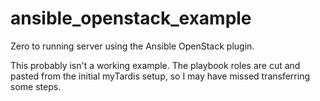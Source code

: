 # ansible_openstack_example

Zero to running server using the Ansible OpenStack plugin.

This probably isn't a working example. The playbook roles are cut and pasted from the initial myTardis setup, so I may have missed transferring some steps.
